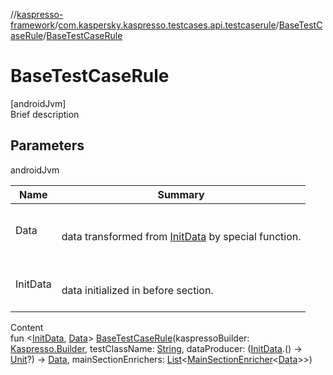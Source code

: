 //[kaspresso-framework](../../index.md)/[com.kaspersky.kaspresso.testcases.api.testcaserule](../index.md)/[BaseTestCaseRule](index.md)/[BaseTestCaseRule](-base-test-case-rule.md)



# BaseTestCaseRule  
[androidJvm]  
Brief description  


## Parameters  
  
androidJvm  
  
|  Name|  Summary| 
|---|---|
| Data| <br><br>data transformed from [InitData](index.md) by special function.<br><br>
| InitData| <br><br>data initialized in before section.<br><br>
  
  
Content  
fun <[InitData](index.md), [Data](index.md)> [BaseTestCaseRule](-base-test-case-rule.md)(kaspressoBuilder: [Kaspresso.Builder](../../com.kaspersky.kaspresso.kaspresso/-kaspresso/-builder/index.md), testClassName: [String](https://kotlinlang.org/api/latest/jvm/stdlib/kotlin/-string/index.html), dataProducer: ([InitData](index.md).() -> [Unit](https://kotlinlang.org/api/latest/jvm/stdlib/kotlin/-unit/index.html)?) -> [Data](index.md), mainSectionEnrichers: [List](https://kotlinlang.org/api/latest/jvm/stdlib/kotlin.collections/-list/index.html)<[MainSectionEnricher](../../com.kaspersky.kaspresso.enricher/-main-section-enricher/index.md)<[Data](index.md)>>)  



